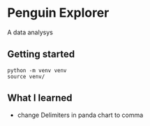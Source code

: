 # Penguin Explorer

A data analysys

## Getting started
```
python -m venv venv
source venv/
```

## What I learned
- change Delimiters in panda chart to comma